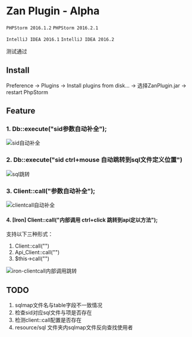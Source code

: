 # Zan Plugin - Alpha

`PHPStorm 2016.1.2` `PHPStorm 2016.2.1`

`IntelliJ IDEA 2016.1` `IntelliJ IDEA 2016.2`

测试通过

## Install

Preference -> Plugins -> Install plugins from disk... -> 选择ZanPlugin.jar -> restart PhpStorm

## Feature

### 1. Db::execute("sid参数自动补全");
![sid自动补全](http://gitlab.qima-inc.com/php-lib/zan-ide-plugin/raw/master/screenshot/completation_db_execute.gif)

### 2. Db::execute("sid ctrl+mouse 自动跳转到sql文件定义位置")
![sql跳转](http://gitlab.qima-inc.com/php-lib/zan-ide-plugin/raw/master/screenshot/reference_sqlmap.gif)

### 3. Client::call("参数自动补全");
![clientcall自动补全](http://gitlab.qima-inc.com/php-lib/zan-ide-plugin/raw/master/screenshot/completation_client_call.gif)

#### 4. [Iron] Client::call("内部调用 ctrl+click 跳转到api定以方法");<br>

支持以下三种形式：

1. Client::call("")
2. Api_Client::call("")
3. $this->call("")

![iron-clientcall内部调用跳转](http://gitlab.qima-inc.com/php-lib/zan-ide-plugin/raw/master/screenshot/iron_client_call_reference.gif)

## TODO

1. sqlmap文件名与table字段不一致情况
2. 检查sid对应sql文件与项是否存在
3. 检测client::call配置是否存在
4. resource/sql 文件夹内sqlmap文件反向查找使用者